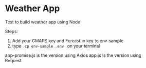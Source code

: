 # Weather App
Test to build weather app using Node 

Steps: 
1. Add your GMAPS key and Forcast.io key to env-sample
2. type ```  cp env-sample .env  ``` on your terminal

app-promise.js is the version using Axios
app.js is the version using Request
